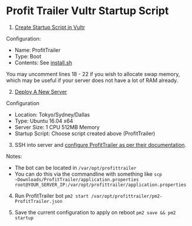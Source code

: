 # Profit Trailer Vultr Startup Script

1. [Create Startup Script in Vultr](https://my.vultr.com/startup/manage/?SCRIPTID=new)

Configuration:
- Name: ProfitTrailer
- Type: Boot
- Contents: See [install.sh](https://raw.githubusercontent.com/ryzr/profittrailer-vultr/master/install.sh)

You may uncomment lines 18 - 22 if you wish to allocate swap memory, which may be useful if your server does not have a lot of RAM already.

2. [Deploy A New Server](https://my.vultr.com/deploy/)

Configuration
- Location: Tokyo/Sydney/Dallas
- Type: Ubuntu 16.04 x64
- Server Size: 1 CPU 512MB Memory
- Startup Script: Choose script created above (ProfitTrailer)

3. SSH into server and [configure ProfitTrailer as per their documentation](https://wiki.profittrailer.com/doku.php?id=instructions#create_an_exchange_account_get_your_api_keys).

Notes:
- The bot can be located in `/var/opt/profittrailer`
- You can do this via the commandline with something like `scp ~Downloads/ProfitTrailer/application.properties root@YOUR_SERVER_IP:/var/opt/profittrailer/application.properties`

4. Run ProfitTrailer bot `pm2 start /var/opt/profittrailer/pm2-ProfitTrailer.json`

5. Save the current configuration to apply on reboot `pm2 save && pm2 startup`